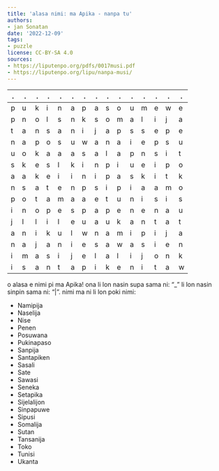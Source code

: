 ```yaml
---
title: 'alasa nimi: ma Apika - nanpa tu'
authors:
- jan Sonatan
date: '2022-12-09'
tags:
- puzzle
license: CC-BY-SA 4.0
sources:
- https://liputenpo.org/pdfs/0017musi.pdf
- https://liputenpo.org/lipu/nanpa-musi/
---
```


.|.|.|.|.|.|.|.|.|.|.|.|.|.|.
-|-|-|-|-|-|-|-|-|-|-|-|-|-|-
p|u|k|i|n|a|p|a|s|o|u|m|e|w|e
p|n|o|l|s|n|k|s|o|m|a|l|i|j|a
t|a|n|s|a|n|i|j|a|p|s|s|e|p|e
n|a|p|o|s|u|w|a|n|a|i|e|p|s|u
u|o|k|a|a|a|s|a|l|a|p|n|s|i|t
s|k|e|s|l|k|i|n|p|i|u|e|i|p|o
a|a|k|e|i|i|n|i|p|a|s|k|i|t|k
n|s|a|t|e|n|p|s|i|p|i|a|a|m|o
p|o|t|a|m|a|a|e|t|u|n|i|s|i|s
i|n|o|p|e|s|p|a|p|e|n|e|n|a|u
j|l|l|i|l|e|u|a|u|k|a|n|t|a|t
a|n|i|k|u|l|w|n|a|m|i|p|i|j|a
n|a|j|a|n|i|e|s|a|w|a|s|i|e|n
i|m|a|s|i|j|e|l|a|l|i|j|o|n|k
i|s|a|n|t|a|p|i|k|e|n|i|t|a|w

o alasa e nimi pi ma Apika! ona li lon nasin supa sama ni: “\_” li lon nasin sinpin sama ni: “|”. nimi ma ni li lon poki nimi:

- Namipija
- Naselija
- Nise
- Penen
- Posuwana
- Pukinapaso
- Sanpija
- Santapiken
- Sasali
- Sate
- Sawasi
- Seneka
- Setapika
- Sijelalijon
- Sinpapuwe
- Sipusi
- Somalija
- Sutan
- Tansanija
- Toko
- Tunisi
- Ukanta